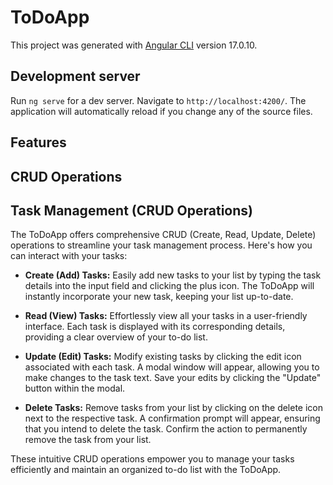 # ToDoApp

This project was generated with [Angular CLI](https://github.com/angular/angular-cli) version 17.0.10.

## Development server

Run `ng serve` for a dev server. Navigate to `http://localhost:4200/`. The application will automatically reload if you change any of the source files.

## Features

## CRUD Operations

## Task Management (CRUD Operations)

The ToDoApp offers comprehensive CRUD (Create, Read, Update, Delete) operations to streamline your task management process. Here's how you can interact with your tasks:

- **Create (Add) Tasks:**
  Easily add new tasks to your list by typing the task details into the input field and clicking the plus icon. The ToDoApp will instantly incorporate your new task, keeping your list up-to-date.

- **Read (View) Tasks:**
  Effortlessly view all your tasks in a user-friendly interface. Each task is displayed with its corresponding details, providing a clear overview of your to-do list.

- **Update (Edit) Tasks:**
  Modify existing tasks by clicking the edit icon associated with each task. A modal window will appear, allowing you to make changes to the task text. Save your edits by clicking the "Update" button within the modal.

- **Delete Tasks:**
  Remove tasks from your list by clicking on the delete icon next to the respective task. A confirmation prompt will appear, ensuring that you intend to delete the task. Confirm the action to permanently remove the task from your list.

These intuitive CRUD operations empower you to manage your tasks efficiently and maintain an organized to-do list with the ToDoApp.
